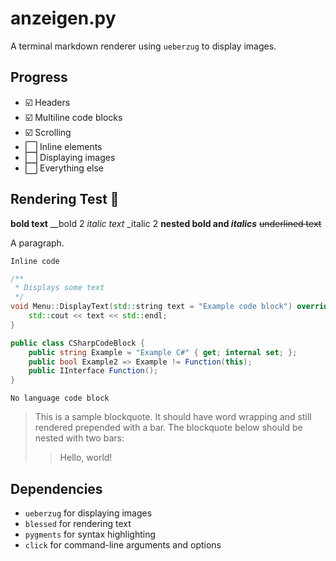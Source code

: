 # anzeigen.py

A terminal markdown renderer using `ueberzug` to display images.

## Progress

- ☑️  Headers
- ☑️  Multiline code blocks
- ☑️  Scrolling
- ⬜️ Inline elements
- ⬜️ Displaying images
- ⬜️ Everything else

## Rendering Test 🧋
**bold text**
__bold 2
*italic text*
_italic 2
**nested bold and *italics***
~~underlined text~~

A paragraph.

`Inline code`

```cpp
/**
 * Displays some text
 */
void Menu::DisplayText(std::string text = "Example code block") override {
    std::cout << text << std::endl;
}
```

```cs
public class CSharpCodeBlock {
    public string Example = "Example C#" { get; internal set; };
    public bool Example2 => Example != Function(this);
    public IInterface Function();
}
```

```
No language code block
```

> This is a sample blockquote. It should have word wrapping and still rendered prepended with a bar. The blockquote below should be nested with two bars:
> > Hello, world!

## Dependencies
- `ueberzug` for displaying images
- `blessed` for rendering text
- `pygments` for syntax highlighting
- `click` for command-line arguments and options
